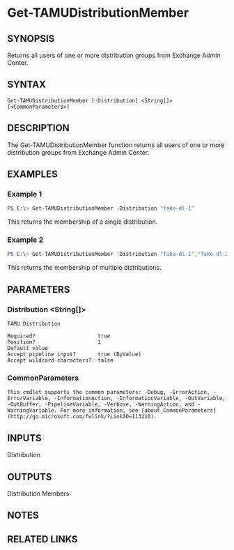 # Get-TAMUDistributionMember

## SYNOPSIS

Returns all users of one or more distribution groups from Exchange Admin Center.

## SYNTAX

```
Get-TAMUDistributionMember [-Distribution] <String[]> [<CommonParameters>]
```

## DESCRIPTION

The Get-TAMUDistributionMember function returns all users of one or more distribution groups from Exchange Admin Center.

## EXAMPLES

### Example 1
```powershell
PS C:\> Get-TAMUDistributionMember -Distribution "fake-dl-1"
```

This returns the membership of a single distribution.

### Example 2
```powershell
PS C:\> Get-TAMUDistributionMember -Distribution "fake-dl-1","fake-dl-2"
```

This returns the membership of multiple distributions.

## PARAMETERS

### Distribution <String[]>

    TAMU Distribution

    Required?                    true
    Position?                    1
    Default value
    Accept pipeline input?       true (ByValue)
    Accept wildcard characters?  false

### CommonParameters

    This cmdlet supports the common parameters: -Debug, -ErrorAction, -ErrorVariable, -InformationAction, -InformationVariable, -OutVariable, -OutBuffer, -PipelineVariable, -Verbose, -WarningAction, and -WarningVariable. For more information, see [about_CommonParameters](http://go.microsoft.com/fwlink/?LinkID=113216).

## INPUTS

Distribution

## OUTPUTS

Distribution Members

## NOTES

## RELATED LINKS
